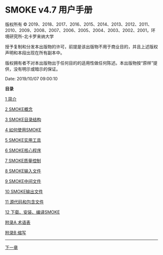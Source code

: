# SMOKE v4.7 用户手册

版权所有 © 2019、2018、2017、2016、2015、2014、2013、2012、2011、2010、2009、2008、2007、2006、2005、2004、2003、2002、2001，环境研究所-北卡罗来纳大学

授予复制和分发本出版物的许可，前提是该出版物不用于商业目的，并且上述版权声明和本段出现在所有副本中。

版权拥有者不对本出版物出于任何目的的适用性做任何陈述。本出版物按“原样”提供，没有明示或暗示的保证。

Date: 2019/10/07 09:00:10

**目录**

[1 简介](ch01.md)

[2 SMOKE概念](ch02.md)

[3 SMOKE目录结构](ch03.md)

[4 如何使用SMOKE](ch04.md)

[5 SMOKE实用工具](ch05.md)

[6 SMOKE核心程序](ch06.md)

[7 SMOKE质量控制](ch07.md)

[8 SMOKE输入文件](ch08.md)

[9 SMOKE中间文件](ch09.md)

[10 SMOKE输出文件](ch10.md)

[11 源代码和包含文件](ch11.md)

[12 下载、安装、编译SMOKE](ch12.md)

[附录A 术语表](go01.md)

[附录B 缩写](apa.md)

------------------------------------------------------------------------

[下一章](ch01.md)